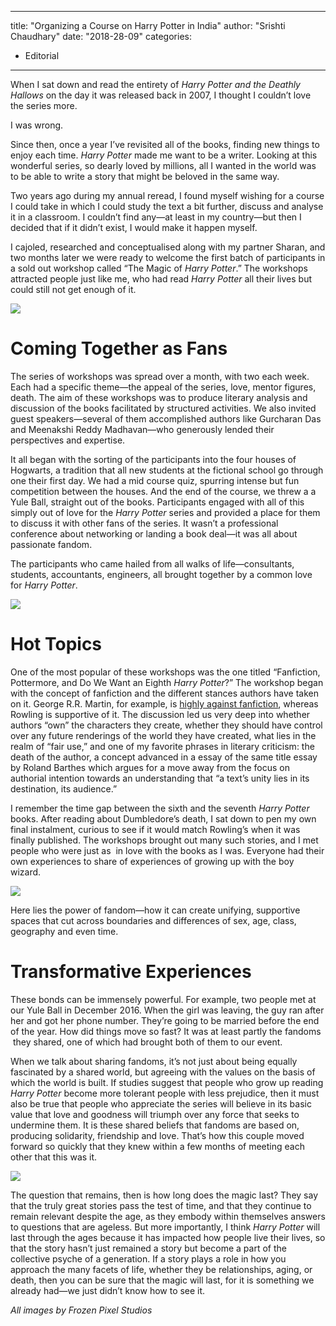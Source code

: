 
---
title: "Organizing a Course on Harry Potter in India"
author: "Srishti Chaudhary"
date: "2018-28-09"
categories:
- Editorial
---

When I sat down and read the entirety of *Harry Potter and the Deathly Hallows* on the day it was released back in 2007, I thought I couldn’t love the series more.

I was wrong.

Since then, once a year I’ve revisited all of the books, finding new things to enjoy each time. *Harry Potter* made me want to be a writer. Looking at this wonderful series, so dearly loved by millions, all I wanted in the world was to be able to write a story that might be beloved in the same way.

Two years ago during my annual reread, I found myself wishing for a course I could take in which I could study the text a bit further, discuss and analyse it in a classroom. I couldn’t find any—at least in my country—but then I decided that if it didn’t exist, I would make it happen myself.

I cajoled, researched and conceptualised along with my partner Sharan, and two months later we were ready to welcome the first batch of participants in a sold out workshop called &#8220;The Magic of *Harry Potter*.&#8221; The workshops attracted people just like me, who had read *Harry Potter* all their lives but could still not get enough of it.

![](https://i0.wp.com/vrvblog.co/wp-content/uploads/2018/09/image1-8.jpg?resize=1170%2C780&#038;ssl=1)

# Coming Together as Fans

The series of workshops was spread over a month, with two each week. Each had a specific theme—the appeal of the series, love, mentor figures, death. The aim of these workshops was to produce literary analysis and discussion of the books facilitated by structured activities. We also invited guest speakers—several of them accomplished authors like Gurcharan Das and Meenakshi Reddy Madhavan—who generously lended their perspectives and expertise.

It all began with the sorting of the participants into the four houses of Hogwarts, a tradition that all new students at the fictional school go through one their first day. We had a mid course quiz, spurring intense but fun competition between the houses. And the end of the course, we threw a a Yule Ball, straight out of the books. Participants engaged with all of this simply out of love for the *Harry Potter* series and provided a place for them to discuss it with other fans of the series. It wasn’t a professional conference about networking or landing a book deal—it was all about passionate fandom.

The participants who came hailed from all walks of life—consultants, students, accountants, engineers, all brought together by a common love for *Harry Potter*.

![](https://i2.wp.com/vrvblog.co/wp-content/uploads/2018/09/image8.jpg?resize=625%2C960&#038;ssl=1)

# Hot Topics

One of the most popular of these workshops was the one titled &#8220;Fanfiction, Pottermore, and Do We Want an Eighth *Harry Potter*?&#8221; The workshop began with the concept of fanfiction and the different stances authors have taken on it. George R.R. Martin, for example, is [highly against fanfiction](https://grrm.livejournal.com/151914.html), whereas Rowling is supportive of it. The discussion led us very deep into whether authors “own” the characters they create, whether they should have control over any future renderings of the world they have created, what lies in the realm of &#8220;fair use,&#8221; and one of my favorite phrases in literary criticism: the death of the author, a concept advanced in a essay of the same title essay by Roland Barthes which argues for a move away from the focus on authorial intention towards an understanding that &#8220;a text’s unity lies in its destination, its audience.&#8221;

I remember the time gap between the sixth and the seventh *Harry Potter* books. After reading about Dumbledore’s death, I sat down to pen my own final instalment, curious to see if it would match Rowling’s when it was finally published. The workshops brought out many such stories, and I met people who were just as  in love with the books as I was. Everyone had their own experiences to share of experiences of growing up with the boy wizard.

![](https://i0.wp.com/vrvblog.co/wp-content/uploads/2018/09/image2-6.jpg?resize=1170%2C981&#038;ssl=1)

Here lies the power of fandom—how it can create unifying, supportive spaces that cut across boundaries and differences of sex, age, class, geography and even time.

# Transformative Experiences

These bonds can be immensely powerful. For example, two people met at our Yule Ball in December 2016. When the girl was leaving, the guy ran after her and got her phone number. They’re going to be married before the end of the year. How did things move so fast? It was at least partly the fandoms  they shared, one of which had brought both of them to our event.

When we talk about sharing fandoms, it’s not just about being equally fascinated by a shared world, but agreeing with the values on the basis of which the world is built. If studies suggest that people who grow up reading *Harry Potter* become more tolerant people with less prejudice, then it must also be true that people who appreciate the series will believe in its basic value that love and goodness will triumph over any force that seeks to undermine them. It is these shared beliefs that fandoms are based on, producing solidarity, friendship and love. That’s how this couple moved forward so quickly that they knew within a few months of meeting each other that this was it.

![](https://i2.wp.com/vrvblog.co/wp-content/uploads/2018/09/image7-1.jpg?resize=1170%2C807&#038;ssl=1)

The question that remains, then is how long does the magic last? They say that the truly great stories pass the test of time, and that they continue to remain relevant despite the age, as they embody within themselves answers to questions that are ageless. But more importantly, I think *Harry Potter* will last through the ages because it has impacted how people live their lives, so that the story hasn’t just remained a story but become a part of the collective psyche of a generation. If a story plays a role in how you approach the many facets of life, whether they be relationships, aging, or death, then you can be sure that the magic will last, for it is something we already had—we just didn’t know how to see it.

*All images by Frozen Pixel Studios*
